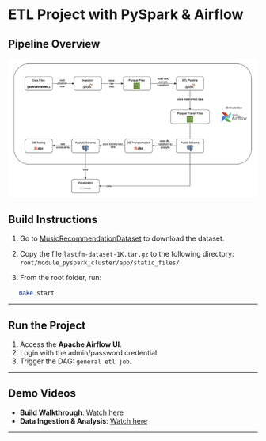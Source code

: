 # ETL Project with PySpark & Airflow

## Pipeline Overview
![image info](./assets/pipeline_overview.jpg)

## Build Instructions
1. Go to [MusicRecommendationDataset](http://ocelma.net/MusicRecommendationDataset/lastfm-1K.html) to download the dataset.

2. Copy the file `lastfm-dataset-1K.tar.gz` to the following directory: `root/module_pyspark_cluster/app/static_files/`

3. From the root folder, run:  
```bash
   make start
````

---

## Run the Project

1. Access the **Apache Airflow UI**.
2. Login with the admin/password credential.
3. Trigger the DAG: `general etl job`.

---

## Demo Videos

* **Build Walkthrough**: [Watch here](https://youtu.be/1IGaGKrMQsc)
* **Data Ingestion & Analysis**: [Watch here](https://youtu.be/nuU23nYiz8c)

---

